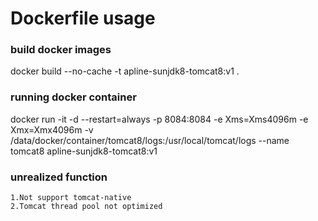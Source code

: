# Dockerfile usage

### build docker images
docker build --no-cache -t apline-sunjdk8-tomcat8:v1 .

### running docker container
docker run -it -d --restart=always -p 8084:8084 -e Xms=Xms4096m -e Xmx=Xmx4096m -v /data/docker/container/tomcat8/logs:/usr/local/tomcat/logs --name tomcat8 apline-sunjdk8-tomcat8:v1

### unrealized function
    1.Not support tomcat-native
    2.Tomcat thread pool not optimized
